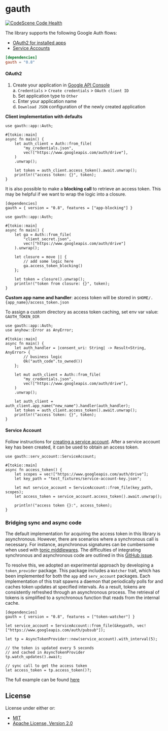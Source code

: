 gauth
=====

[![CodeScene Code Health](https://codescene.io/projects/45882/status-badges/code-health)](https://codescene.io/projects/45882)

The library supports the following Google Auth flows:

* [OAuth2 for installed apps](https://developers.google.com/identity/protocols/oauth2#installed)
* [Service Accounts](https://developers.google.com/identity/protocols/oauth2/service-account)


```toml
[dependencies]
gauth = "0.8"
```

#### OAuth2

1. Create your application in [Google API Console](https://console.developers.google.com/apis/credentials)  
   a. `Credentials` > `Create credentials` > `OAuth client ID`  
   b. Set application type to `Other`  
   c. Enter your application name  
   d. `Download JSON` configuration of the newly created application  


**Client implementation with defaults**

```rust,no_run
use gauth::app::Auth;

#[tokio::main]
async fn main() {
    let auth_client = Auth::from_file(
        "my_credentials.json",
        vec!["https://www.googleapis.com/auth/drive"],
    )
    .unwrap();

    let token = auth_client.access_token().await.unwrap();
    println!("access token: {}", token);
}
```

It is also possible to make a **blocking call** to retrieve an access token. This may be helpful if we want to wrap the logic into a closure.

```
[dependencies]
gauth = { version = "0.8", features = ["app-blocking"] }
```

```rust,no_run
use gauth::app::Auth;

#[tokio::main]
async fn main() {
    let ga = Auth::from_file(
        "client_secret.json",
        vec!["https://www.googleapis.com/auth/drive"]
    ).unwrap();

    let closure = move || {
        // add some logic here
        ga.access_token_blocking()
    };

    let token = closure().unwrap();
    println!("token from closure: {}", token);
}
```

**Custom app name and handler**: access token will be stored in `$HOME/.{app_name}/access_token.json`

To assign a custom directory as access token caching, set env var value: `GAUTH_TOKEN_DIR`

```rust,no_run
use gauth::app::Auth;
use anyhow::Error as AnyError;

#[tokio::main]
async fn main() {
    let auth_handler = |consent_uri: String| -> Result<String, AnyError> {
        // business logic
        Ok("auth_code".to_owned())
    };

    let mut auth_client = Auth::from_file(
        "my_credentials.json",
        vec!["https://www.googleapis.com/auth/drive"],
    )
    .unwrap();

    let auth_client = auth_client.app_name("new_name").handler(auth_handler);
    let token = auth_client.access_token().await.unwrap();
    println!("access token: {}", token);
}
```

#### Service Account

Follow instructions for [creating a service account](https://developers.google.com/identity/protocols/oauth2/service-account#creatinganaccount). After a service account key has been created,
it can be used to obtain an access token.

```rust,no_run
use gauth::serv_account::ServiceAccount;

#[tokio::main]
async fn access_token() {
    let scopes = vec!["https://www.googleapis.com/auth/drive"];
    let key_path = "test_fixtures/service-account-key.json";

    let mut service_account = ServiceAccount::from_file(key_path, scopes);
    let access_token = service_account.access_token().await.unwrap();

    println!("access token {}:", access_token);
}
```

### Bridging sync and async code

The default implementation for acquiring the access token in this library is asynchronous. However, there are scenarios where a synchronous call is necessary. For instance, asynchronous signatures can be cumbersome when used with [tonic middlewares](https://docs.rs/tonic/latest/tonic/service/trait.Interceptor.html). The difficulties of integrating synchronous and asynchronous code are outlined in this [GitHub issue](https://github.com/hyperium/tonic/issues/870).

To resolve this, we adopted an experimental approach by developing a `token_provider` package. This package includes a `Watcher` trait, which has been implemented for both the `app` and `serv_account` packages. Each implementation of this trait spawns a daemon that periodically polls for and caches token updates at specified intervals. As a result, tokens are consistently refreshed through an asynchronous process. The retrieval of tokens is simplified to a synchronous function that reads from the internal cache.

```
[dependencies]
gauth = { version = "0.8", features = ["token-watcher"] }
```

```rust,no_run
let service_account = ServiceAccount::from_file(&keypath, vec!["https://www.googleapis.com/auth/pubsub"]);

let tp = AsyncTokenProvider::new(service_account).with_interval(5);

// the token is updated every 5 seconds
// and cached in AsyncTokenProvider
tp.watch_updates().await;

// sync call to get the access token
let access_token = tp.access_token()?;
```

The full example can be found [here](./examples/async_token_provider.rs)

## License

License under either or:

* [MIT](LICENSE-MIT)
* [Apache License, Version 2.0](LICENSE-APACHE)
